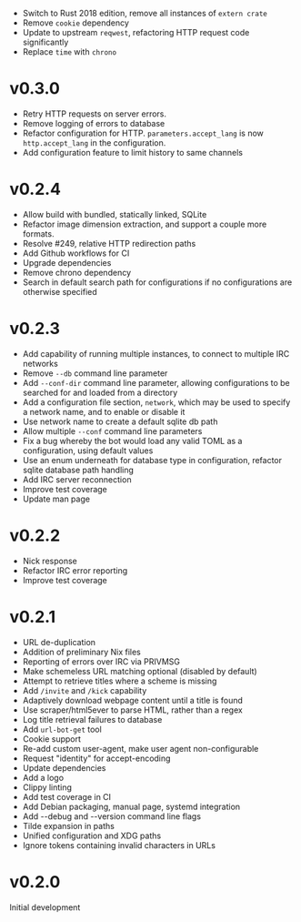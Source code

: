 - Switch to Rust 2018 edition, remove all instances of `extern crate`
- Remove `cookie` dependency
- Update to upstream `reqwest`, refactoring HTTP request code significantly
- Replace `time` with `chrono`

# v0.3.0

- Retry HTTP requests on server errors.
- Remove logging of errors to database
- Refactor configuration for HTTP. `parameters.accept_lang` is now
  `http.accept_lang` in the configuration.
- Add configuration feature to limit history to same channels

# v0.2.4

- Allow build with bundled, statically linked, SQLite
- Refactor image dimension extraction, and support a couple more formats.
- Resolve #249, relative HTTP redirection paths
- Add Github workflows for CI
- Upgrade dependencies
- Remove chrono dependency
- Search in default search path for configurations if no configurations are
  otherwise specified

# v0.2.3

- Add capability of running multiple instances, to connect to multiple IRC
  networks
- Remove `--db` command line parameter
- Add `--conf-dir` command line parameter, allowing configurations to be
  searched for and loaded from a directory
- Add a configuration file section, `network`, which may be used to specify a
  network name, and to enable or disable it
- Use network name to create a default sqlite db path
- Allow multiple `--conf` command line parameters
- Fix a bug whereby the bot would load any valid TOML as a configuration, using
  default values
- Use an enum underneath for database type in configuration, refactor sqlite
  database path handling
- Add IRC server reconnection
- Improve test coverage
- Update man page

# v0.2.2

- Nick response
- Refactor IRC error reporting
- Improve test coverage

# v0.2.1

- URL de-duplication
- Addition of preliminary Nix files
- Reporting of errors over IRC via PRIVMSG
- Make schemeless URL matching optional (disabled by default)
- Attempt to retrieve titles where a scheme is missing
- Add `/invite` and `/kick` capability
- Adaptively download webpage content until a title is found
- Use scraper/html5ever to parse HTML, rather than a regex
- Log title retrieval failures to database
- Add `url-bot-get` tool
- Cookie support
- Re-add custom user-agent, make user agent non-configurable
- Request "identity" for accept-encoding
- Update dependencies
- Add a logo
- Clippy linting
- Add test coverage in CI
- Add Debian packaging, manual page, systemd integration
- Add --debug and --version command line flags
- Tilde expansion in paths
- Unified configuration and XDG paths
- Ignore tokens containing invalid characters in URLs

# v0.2.0

Initial development
